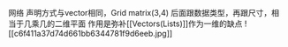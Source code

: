 网络
声明方式与vector相同，Grid<int> matrix(3,4)
后面跟数据类型，再跟尺寸，相当于几乘几的二维平面
作用是弥补[[Vectors(Lists)]]作为一维的缺点
![[c6f411a37d74d661bb6344781f9d6eeb.jpg]]